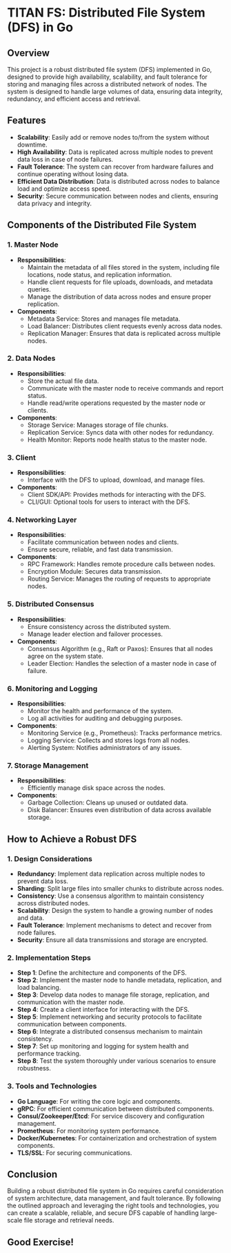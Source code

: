 

# TITAN FS: Distributed File System (DFS) in Go

## Overview

This project is a robust distributed file system (DFS) implemented in Go, designed to provide high availability, scalability, and fault tolerance for storing and managing files across a distributed network of nodes. The system is designed to handle large volumes of data, ensuring data integrity, redundancy, and efficient access and retrieval.

## Features

- **Scalability**: Easily add or remove nodes to/from the system without downtime.
- **High Availability**: Data is replicated across multiple nodes to prevent data loss in case of node failures.
- **Fault Tolerance**: The system can recover from hardware failures and continue operating without losing data.
- **Efficient Data Distribution**: Data is distributed across nodes to balance load and optimize access speed.
- **Security**: Secure communication between nodes and clients, ensuring data privacy and integrity.

## Components of the Distributed File System

### 1. **Master Node**
   - **Responsibilities**: 
     - Maintain the metadata of all files stored in the system, including file locations, node status, and replication information.
     - Handle client requests for file uploads, downloads, and metadata queries.
     - Manage the distribution of data across nodes and ensure proper replication.
   - **Components**:
     - Metadata Service: Stores and manages file metadata.
     - Load Balancer: Distributes client requests evenly across data nodes.
     - Replication Manager: Ensures that data is replicated across multiple nodes.

### 2. **Data Nodes**
   - **Responsibilities**:
     - Store the actual file data.
     - Communicate with the master node to receive commands and report status.
     - Handle read/write operations requested by the master node or clients.
   - **Components**:
     - Storage Service: Manages storage of file chunks.
     - Replication Service: Syncs data with other nodes for redundancy.
     - Health Monitor: Reports node health status to the master node.

### 3. **Client**
   - **Responsibilities**:
     - Interface with the DFS to upload, download, and manage files.
   - **Components**:
     - Client SDK/API: Provides methods for interacting with the DFS.
     - CLI/GUI: Optional tools for users to interact with the DFS.

### 4. **Networking Layer**
   - **Responsibilities**:
     - Facilitate communication between nodes and clients.
     - Ensure secure, reliable, and fast data transmission.
   - **Components**:
     - RPC Framework: Handles remote procedure calls between nodes.
     - Encryption Module: Secures data transmission.
     - Routing Service: Manages the routing of requests to appropriate nodes.

### 5. **Distributed Consensus**
   - **Responsibilities**:
     - Ensure consistency across the distributed system.
     - Manage leader election and failover processes.
   - **Components**:
     - Consensus Algorithm (e.g., Raft or Paxos): Ensures that all nodes agree on the system state.
     - Leader Election: Handles the selection of a master node in case of failure.

### 6. **Monitoring and Logging**
   - **Responsibilities**:
     - Monitor the health and performance of the system.
     - Log all activities for auditing and debugging purposes.
   - **Components**:
     - Monitoring Service (e.g., Prometheus): Tracks performance metrics.
     - Logging Service: Collects and stores logs from all nodes.
     - Alerting System: Notifies administrators of any issues.

### 7. **Storage Management**
   - **Responsibilities**:
     - Efficiently manage disk space across the nodes.
   - **Components**:
     - Garbage Collection: Cleans up unused or outdated data.
     - Disk Balancer: Ensures even distribution of data across available storage.

## How to Achieve a Robust DFS

### 1. **Design Considerations**
   - **Redundancy**: Implement data replication across multiple nodes to prevent data loss.
   - **Sharding**: Split large files into smaller chunks to distribute across nodes.
   - **Consistency**: Use a consensus algorithm to maintain consistency across distributed nodes.
   - **Scalability**: Design the system to handle a growing number of nodes and data.
   - **Fault Tolerance**: Implement mechanisms to detect and recover from node failures.
   - **Security**: Ensure all data transmissions and storage are encrypted.

### 2. **Implementation Steps**
   - **Step 1**: Define the architecture and components of the DFS.
   - **Step 2**: Implement the master node to handle metadata, replication, and load balancing.
   - **Step 3**: Develop data nodes to manage file storage, replication, and communication with the master node.
   - **Step 4**: Create a client interface for interacting with the DFS.
   - **Step 5**: Implement networking and security protocols to facilitate communication between components.
   - **Step 6**: Integrate a distributed consensus mechanism to maintain consistency.
   - **Step 7**: Set up monitoring and logging for system health and performance tracking.
   - **Step 8**: Test the system thoroughly under various scenarios to ensure robustness.

### 3. **Tools and Technologies**
   - **Go Language**: For writing the core logic and components.
   - **gRPC**: For efficient communication between distributed components.
   - **Consul/Zookeeper/Etcd**: For service discovery and configuration management.
   - **Prometheus**: For monitoring system performance.
   - **Docker/Kubernetes**: For containerization and orchestration of system components.
   - **TLS/SSL**: For securing communications.

## Conclusion

Building a robust distributed file system in Go requires careful consideration of system architecture, data management, and fault tolerance. By following the outlined approach and leveraging the right tools and technologies, you can create a scalable, reliable, and secure DFS capable of handling large-scale file storage and retrieval needs.

Good Exercise!
---

